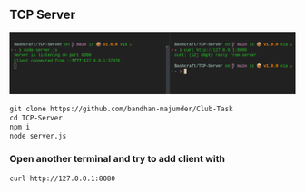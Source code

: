 ## TCP Server

![logs](image.png)

```
git clone https://github.com/bandhan-majumder/Club-Task
cd TCP-Server
npm i
node server.js
```
### Open another terminal and try to add client with

```
curl http://127.0.0.1:8080
```

